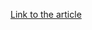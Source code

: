 [Link to the article](https://web.archive.org/web/20130920000343/https://www.symantec.com/connect/blogs/hidden-lynx-professional-hackershire)
